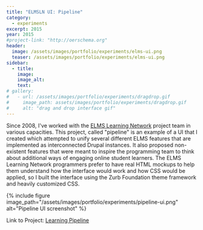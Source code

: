 ```yaml
---
title: "ELMSLN UI: Pipeline"
category:
  - experiments
excerpt: 2015
year: 2015
#project-link: "http://oerschema.org"
header:
  image: /assets/images/portfolio/experiments/elms-ui.png
  teaser: /assets/images/portfolio/experiments/elms-ui.png
sidebar:
  - title:
    image:
    image_alt:
    text:
# gallery:
#   - url: /assets/images/portfolio/experiments/dragdrop.gif
#     image_path: assets/images/portfolio/experiments/dragdrop.gif
#     alt: "drag and drop interface gif"
---
```


Since 2008, I've worked with the [ELMS Learning Network](https://github.com/elmsln) project team in various capacities. This project, called "pipeline" is an example of a UI that I created which attempted to unify several different ELMS features that are implemented as interconnected Drupal instances. It also proposed non-existent features that were meant to inspire the programming team to think about additional ways of engaging online student learners. The ELMS Learning Network programmers prefer to have real HTML mockups to help them understand how the interface would work and how CSS would be applied, so I built the interface using the Zurb Foundation theme framework and heavily customized CSS.

{% include figure image_path="/assets/images/portfolio/experiments/pipeline-ui.png" alt="Pipeline UI screenshot" %}

Link to Project: [Learning Pipeline](https://dmd-program.github.io/pipeline/)




